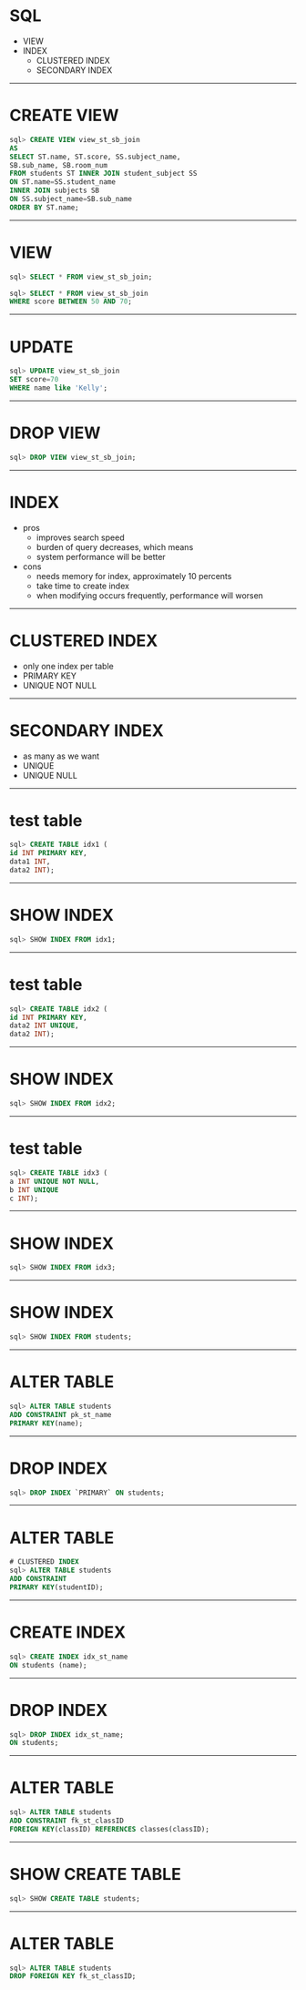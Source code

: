 # SQL 
  - VIEW
  - INDEX
    - CLUSTERED INDEX
    - SECONDARY INDEX

---
# CREATE VIEW
```sql
sql> CREATE VIEW view_st_sb_join 
AS 
SELECT ST.name, ST.score, SS.subject_name,
SB.sub_name, SB.room_num  
FROM students ST INNER JOIN student_subject SS 
ON ST.name=SS.student_name 
INNER JOIN subjects SB 
ON SS.subject_name=SB.sub_name 
ORDER BY ST.name;
```
---
# VIEW
```sql
sql> SELECT * FROM view_st_sb_join;

sql> SELECT * FROM view_st_sb_join 
WHERE score BETWEEN 50 AND 70;
```
---
# UPDATE
```sql
sql> UPDATE view_st_sb_join 
SET score=70 
WHERE name like 'Kelly';
```
---
# DROP VIEW
```sql
sql> DROP VIEW view_st_sb_join; 
```
---
# INDEX
  - pros
    - improves search speed
    - burden of query decreases, which means 
    - system performance will be better 
  - cons
    - needs memory for index, approximately 10 percents
    - take time to create index
    - when modifying occurs frequently, performance will worsen
---
# CLUSTERED INDEX
  - only one index per table
  - PRIMARY KEY
  - UNIQUE NOT NULL
---
# SECONDARY INDEX
  - as many as we want
  - UNIQUE 
  - UNIQUE NULL
---
# test table
```sql
sql> CREATE TABLE idx1 (
id INT PRIMARY KEY,
data1 INT,
data2 INT);
```
---
# SHOW INDEX
```sql
sql> SHOW INDEX FROM idx1;
```
---
# test table
```sql
sql> CREATE TABLE idx2 (
id INT PRIMARY KEY,
data2 INT UNIQUE,
data2 INT);
```
---
# SHOW INDEX
```sql
sql> SHOW INDEX FROM idx2;
```
---
# test table
```sql
sql> CREATE TABLE idx3 (
a INT UNIQUE NOT NULL,
b INT UNIQUE
c INT);
```
---
# SHOW INDEX
```sql
sql> SHOW INDEX FROM idx3;
```
---
# SHOW INDEX
```sql
sql> SHOW INDEX FROM students;
```
---
# ALTER TABLE
```sql
sql> ALTER TABLE students
ADD CONSTRAINT pk_st_name 
PRIMARY KEY(name);
```
---
# DROP INDEX
```sql
sql> DROP INDEX `PRIMARY` ON students;
```
---
# ALTER TABLE
```sql
# CLUSTERED INDEX 
sql> ALTER TABLE students
ADD CONSTRAINT
PRIMARY KEY(studentID);
```
---
# CREATE INDEX
```sql
sql> CREATE INDEX idx_st_name
ON students (name);
```
---
# DROP INDEX
```sql
sql> DROP INDEX idx_st_name;
ON students;
```
---
# ALTER TABLE
```sql
sql> ALTER TABLE students 
ADD CONSTRAINT fk_st_classID
FOREIGN KEY(classID) REFERENCES classes(classID); 
```
---
# SHOW CREATE TABLE
```sql
sql> SHOW CREATE TABLE students;
```
---
# ALTER TABLE
```sql
sql> ALTER TABLE students
DROP FOREIGN KEY fk_st_classID;
```






